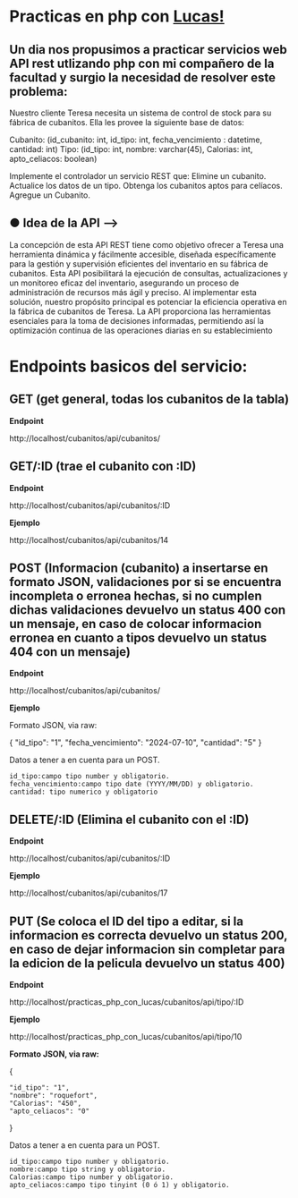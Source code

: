 # Practicas en php con [Lucas!](https://github.com/LucasL2001)

## Un dia nos propusimos a practicar servicios web API rest utlizando php con mi compañero de la facultad y surgio la necesidad de resolver este problema:

<p> Nuestro cliente Teresa necesita un sistema de control de stock para su fábrica de cubanitos.
Ella les provee la siguiente base de datos:

Cubanito: (id_cubanito: int, id_tipo: int, fecha_vencimiento : datetime, cantidad: int)
Tipo: (id_tipo: int, nombre: varchar(45), Calorias: int, apto_celiacos: boolean)
 
Implemente el controlador un servicio REST que:
Elimine un cubanito.
Actualice los datos de un tipo.
Obtenga los cubanitos aptos para celíacos.
Agregue un Cubanito.
</p>

## ● Idea de la API -->
<p>La concepción de esta API REST tiene como objetivo ofrecer a Teresa una herramienta dinámica y fácilmente accesible, diseñada específicamente para la gestión y supervisión eficientes del inventario en su fábrica de cubanitos. Esta API posibilitará la ejecución de consultas, actualizaciones y un monitoreo eficaz del inventario, asegurando un proceso de administración de recursos más ágil y preciso. Al implementar esta solución, nuestro propósito principal es potenciar la eficiencia operativa en la fábrica de cubanitos de Teresa. La API proporciona las herramientas esenciales para la toma de decisiones informadas, permitiendo así la optimización continua de las operaciones diarias en su establecimiento</p>

# Endpoints basicos del servicio:

## GET (get general, todas los cubanitos de la tabla) 

__Endpoint__

<p> http://localhost/cubanitos/api/cubanitos/ </p>

## GET/:ID (trae el cubanito con :ID)

__Endpoint__

<p>http://localhost/cubanitos/api/cubanitos/:ID </p>

__Ejemplo__

<p> http://localhost/cubanitos/api/cubanitos/14 </p>

## POST (Informacion (cubanito) a insertarse en formato JSON, validaciones por si se encuentra incompleta o erronea hechas, si no cumplen dichas validaciones devuelvo un status 400 con un mensaje, en caso de colocar informacion erronea en cuanto a tipos devuelvo un status 404 con un mensaje)

__Endpoint__

<p> http://localhost/cubanitos/api/cubanitos/ </p>

__Ejemplo__
<p>Formato JSON, via raw:</p>
<p>
{
    "id_tipo": "1",
    "fecha_vencimiento": "2024-07-10",
    "cantidad": "5"
}
</p>

<p>
    Datos a tener a en cuenta para un POST.

    id_tipo:campo tipo number y obligatorio.
    fecha_vencimiento:campo tipo date (YYYY/MM/DD) y obligatorio.
    cantidad: tipo numerico y obligatorio
</p>

## DELETE/:ID (Elimina el cubanito con el :ID)

__Endpoint__

<p> http://localhost/cubanitos/api/cubanitos/:ID </p>

__Ejemplo__

<p> http://localhost/cubanitos/api/cubanitos/17 </p>


## PUT (Se coloca el ID del tipo a editar, si la informacion es correcta devuelvo un status 200, en caso de dejar informacion sin completar para la edicion de la pelicula devuelvo un status 400)

__Endpoint__

<p> http://localhost/practicas_php_con_lucas/cubanitos/api/tipo/:ID </p>

__Ejemplo__

<p> http://localhost/practicas_php_con_lucas/cubanitos/api/tipo/10 </p>

__Formato JSON, via raw:__
<p>
{
    
    "id_tipo": "1",
    "nombre": "roquefort",
    "Calorias": "450",
    "apto_celiacos": "0"

}
</p>

<p>
    Datos a tener a en cuenta para un POST.

    id_tipo:campo tipo number y obligatorio.
    nombre:campo tipo string y obligatorio.
    Calorias:campo tipo number y obligatorio.
    apto_celiacos:campo tipo tinyint (0 ó 1) y obligatorio.
    
</p>



